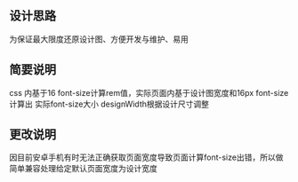 ## 设计思路
为保证最大限度还原设计图、方便开发与维护、易用
## 简要说明
css 内基于16 font-size计算rem值，实际页面内基于设计图宽度和16px font-size 计算出 实际font-size大小
designWidth根据设计尺寸调整
## 更改说明
因目前安卓手机有时无法正确获取页面宽度导致页面计算font-size出错，所以做简单兼容处理给定默认页面宽度为设计宽度
